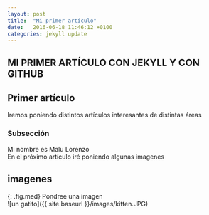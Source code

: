 ```yaml
---
layout: post
title:  "Mi primer artículo"
date:   2016-06-18 11:46:12 +0100
categories: jekyll update
---
```

<h2>MI PRIMER ARTÍCULO CON JEKYLL Y CON GITHUB</h2>

## Primer artículo
Iremos poniendo distintos artículos interesantes de distintas áreas

### Subsección
Mi nombre es Malu Lorenzo  
En el próximo artículo iré poniendo algunas imagenes

## imagenes
{: .fig.med}
Pondreé una imagen <br/>
![un gatito]({{ site.baseurl }}/images/kitten.JPG)

